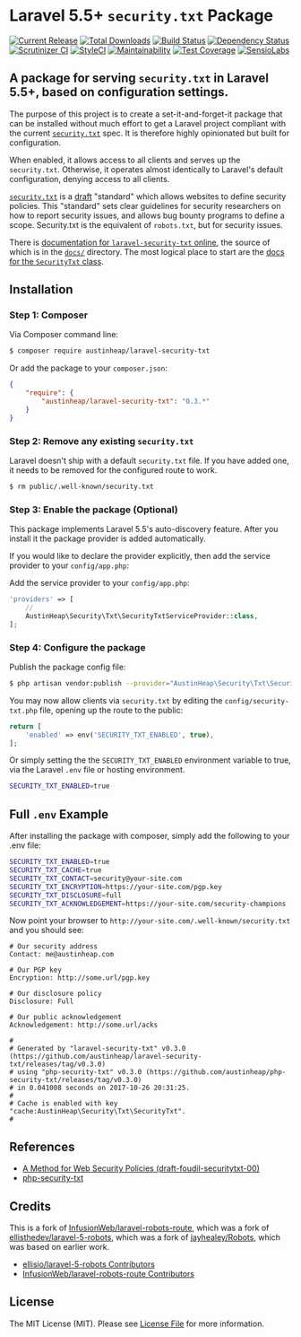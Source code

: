 # Laravel 5.5+ `security.txt` Package

[![Current Release](https://img.shields.io/github/release/austinheap/laravel-security-txt.svg)](https://github.com/austinheap/laravel-security-txt/releases)
[![Total Downloads](https://img.shields.io/packagist/dt/austinheap/laravel-security-txt.svg)](https://packagist.org/packages/austinheap/laravel-security-txt)
[![Build Status](https://travis-ci.org/austinheap/laravel-security-txt.svg?branch=master)](https://travis-ci.org/austinheap/laravel-security-txt)
[![Dependency Status](https://gemnasium.com/badges/github.com/austinheap/laravel-security-txt.svg)](https://gemnasium.com/github.com/austinheap/laravel-security-txt)
[![Scrutinizer CI](https://scrutinizer-ci.com/g/austinheap/laravel-security-txt/badges/quality-score.png?b=master)](https://scrutinizer-ci.com/g/austinheap/laravel-security-txt/)
[![StyleCI](https://styleci.io/repos/106077909/shield?branch=master)](https://styleci.io/repos/106077909)
[![Maintainability](https://api.codeclimate.com/v1/badges/ca1e10510f778f520bb5/maintainability)](https://codeclimate.com/github/austinheap/laravel-security-txt/maintainability)
[![Test Coverage](https://api.codeclimate.com/v1/badges/ca1e10510f778f520bb5/test_coverage)](https://codeclimate.com/github/austinheap/laravel-security-txt/test_coverage)
[![SensioLabs](https://insight.sensiolabs.com/projects/9fe66b91-58ad-4bc3-9ec9-37b396bb4837/mini.png)](https://insight.sensiolabs.com/projects/9fe66b91-58ad-4bc3-9ec9-37b396bb4837)

## A package for serving `security.txt` in Laravel 5.5+, based on configuration settings.

The purpose of this project is to create a set-it-and-forget-it package that can be
installed without much effort to get a Laravel project compliant with the current
[`security.txt`](https://securitytxt.org/) spec. It is therefore highly opinionated
but built for configuration.

When enabled, it allows access to all clients and serves up the `security.txt`.
Otherwise, it operates almost identically to Laravel's default configuration,
denying access to all clients.

[`security.txt`](https://github.com/securitytxt) is a [draft](https://tools.ietf.org/html/draft-foudil-securitytxt-00)
"standard" which allows websites to define security policies. This "standard"
sets clear guidelines for security researchers on how to report security issues,
and allows bug bounty programs to define a scope. Security.txt is the equivalent
of `robots.txt`, but for security issues.

There is [documentation for `laravel-security-txt` online](https://austinheap.github.io/laravel-security-txt/),
the source of which is in the [`docs/`](https://github.com/austinheap/laravel-security-txt/tree/master/docs)
directory. The most logical place to start are the [docs for the `SecurityTxt` class](https://austinheap.github.io/laravel-security-txt/classes/AustinHeap.Security.Txt.SecurityTxt.html).

## Installation

### Step 1: Composer

Via Composer command line:

```bash
$ composer require austinheap/laravel-security-txt
```

Or add the package to your `composer.json`:

```json
{
    "require": {
        "austinheap/laravel-security-txt": "0.3.*"
    }
}
```

### Step 2: Remove any existing `security.txt`

Laravel doesn't ship with a default `security.txt` file. If you have added one, it needs to be removed for the configured route to work.

```bash
$ rm public/.well-known/security.txt
```

### Step 3: Enable the package (Optional)

This package implements Laravel 5.5's auto-discovery feature. After you install it the package provider is added automatically.

If you would like to declare the provider explicitly, then add the service provider to your `config/app.php`:

Add the service provider to your `config/app.php`:

```php
'providers' => [
    //
    AustinHeap\Security\Txt\SecurityTxtServiceProvider::class,
];
```

### Step 4: Configure the package

Publish the package config file:

```bash
$ php artisan vendor:publish --provider="AustinHeap\Security\Txt\SecurityTxtServiceProvider"
```

You may now allow clients via `security.txt` by editing the `config/security-txt.php` file, opening up the route to the public:

```php
return [
    'enabled' => env('SECURITY_TXT_ENABLED', true),
];
```

Or simply setting the the `SECURITY_TXT_ENABLED` environment variable to true, via the Laravel `.env` file or hosting environment.

```bash
SECURITY_TXT_ENABLED=true
```

## Full `.env` Example

After installing the package with composer, simply add the following to your .env file:

```bash
SECURITY_TXT_ENABLED=true
SECURITY_TXT_CACHE=true
SECURITY_TXT_CONTACT=security@your-site.com
SECURITY_TXT_ENCRYPTION=https://your-site.com/pgp.key
SECURITY_TXT_DISCLOSURE=full
SECURITY_TXT_ACKNOWLEDGEMENT=https://your-site.com/security-champions
```

Now point your browser to `http://your-site.com/.well-known/security.txt` and you should see:

```
# Our security address
Contact: me@austinheap.com

# Our PGP key
Encryption: http://some.url/pgp.key

# Our disclosure policy
Disclosure: Full

# Our public acknowledgement
Acknowledgement: http://some.url/acks

#
# Generated by "laravel-security-txt" v0.3.0 (https://github.com/austinheap/laravel-security-txt/releases/tag/v0.3.0)
# using "php-security-txt" v0.3.0 (https://github.com/austinheap/php-security-txt/releases/tag/v0.3.0)
# in 0.041008 seconds on 2017-10-26 20:31:25.
#
# Cache is enabled with key "cache:AustinHeap\Security\Txt\SecurityTxt".
#
```

## References

- [A Method for Web Security Policies (draft-foudil-securitytxt-00)](https://tools.ietf.org/html/draft-foudil-securitytxt-00)
- [php-security-txt](https://github.com/austinheap/php-security-txt)

## Credits

This is a fork of [InfusionWeb/laravel-robots-route](https://github.com/InfusionWeb/laravel-robots-route),
which was a fork of [ellisthedev/laravel-5-robots](https://github.com/ellisthedev/laravel-5-robots),
which was a fork of [jayhealey/Robots](https://github.com/jayhealey/Robots),
which was based on earlier work.

- [ellisio/laravel-5-robots Contributors](https://github.com/ellisio/laravel-5-robots/graphs/contributors)
- [InfusionWeb/laravel-robots-route Contributors](https://github.com/InfusionWeb/laravel-robots-route/contributors)

## License

The MIT License (MIT). Please see [License File](LICENSE.md) for more information.
